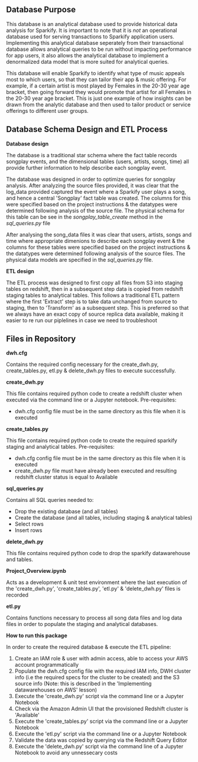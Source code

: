 ## Database Purpose 
This database is an analytical database used to provide historical data analysis for Sparkify. It is important to note that it is *not* an operational database used for serving transactions to Sparkify application users. Implementing this analytical database seperately from their transactional database allows analytical queries to be run without impacting performance for app users, it also allows the analytical database to implement a denormalized data model that is more suited for analytical queries.

This database will enable Sparkify to identify what type of music appeals most to which users, so that they can tailor their app & music offering. For example, if a certain artist is most played by Females in the 20-30 year age bracket, then going forward they would promote that artist for all Females in the 20-30 year age bracket. This is just one example of how insights can be drawn from the analytic database and then used to tailor product or service offerings to different user groups.

## Database Schema Design and ETL Process
**Database design**

The database is a traditional star schema where the fact table records songplay events, and the dimensional tables (users, artists, songs, time) all provide further information to help describe each songplay event.

The database was designed in order to optimize queries for songplay analysis. After analyzing the source files provided, it was clear that the log_data provided captured the event where a Sparkify user plays a song, and hence a central 'Songplay' fact table was created. The columns for this were specified based on the project instructions & the datatypes were determined following analysis of the source file. The physical schema for this table can be see in the *songplay_table_create* method in the *sql_queries.py* file

After analysing the song_data files it was clear that users, artists, songs and time where appropriate dimenions to describe each songplay event & the columns for these tables were specified based on the project instructions & the datatypes were determined following analysis of the source files. The physical data models are specified in the *sql_queries.py* file.

**ETL design**

The ETL process was designed to first copy all files from S3 into staging tables on redshift, then in a subsequent step data is copied from redshift staging tables to analytical tables. This follows a traditional ETL pattern where the first 'Extract' step is to take data unchanged from source to staging, then to 'Transform' as a subsequent step. This is preferred so that we always have an exact copy of source replica data available, making it easier to re run our piplelines in case we need to troubleshoot

## Files in Repository
**dwh.cfg**

Contains the required config necessary for the create_dwh.py, create_tables.py, etl.py & delete_dwh.py files to execute successfully.

**create_dwh.py**

This file contains required python code to create a redshift cluster when executed via the command line or a Jupyter notebook. 
Pre-requisites: 
- dwh.cfg config file must be in the same directory as this file when it is executed

**create_tables.py**

This file contains required python code to create the required sparkify staging and analytical tables. 
Pre-requisites: 
- dwh.cfg config file must be in the same directory as this file when it is executed
- create_dwh.py file must have already been executed and resulting redshift cluster status is equal to Available

**sql_queries.py**

Contains all SQL queries needed to:
- Drop the existing database (and all tables)
- Create the database (and all tables, including staging & analytical tables)
- Select rows
- Insert rows

**delete_dwh.py**

This file contains required python code to drop the sparkify datawarehouse and tables.

**Project_Overview.ipynb**

Acts as a development & unit test environment where the last execution of the 'create_dwh.py', 'create_tables.py', 'etl.py' & 'delete_dwh.py' files is recorded

**etl.py**

Contains functions necessary to process all song data files and log data files in order to populate the staging and analytical databases.

**How to run this package**

In order to create the required database & execute the ETL pipeline:
1. Create an IAM role & user with admin access, able to access your AWS account programmatically
2. Populate the dwh.cfg config file with the required IAM info, DWH cluster info (i.e the required specs for the cluster to be created) and the S3 source info (Note: this is described in the 'Implementing datawarehouses on AWS' lesson)
3. Execute the 'create_dwh.py' script via the command line or a Jupyter Notebook
4. Check via the Amazon Admin UI that the provisioned Redshift cluster is 'Available'
5. Execute the 'create_tables.py' script via the command line or a Jupyter Notebook
6. Execute the 'etl.py' script via the command line or a Jupyter Notebook
7. Validate the data was copied by querying via the Redshift Query Editor
9. Execute the 'delete_dwh.py' script via the command line of a Jupyter Notebook to avoid any unnessecary costs